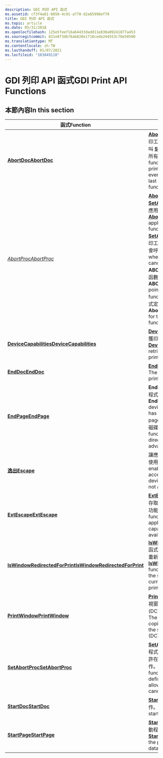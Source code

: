 ```yaml
---
description: GDI 列印 API 函式
ms.assetid: cf3f4a61-8858-4c91-a778-d2a65998ef70
title: GDI 列印 API 函式
ms.topic: article
ms.date: 05/31/2018
ms.openlocfilehash: 125e5feef16a64433dadd11e830a09241877a453
ms.sourcegitcommit: 831e8f3db78ab820e1710cede244553c70e50500
ms.translationtype: MT
ms.contentlocale: zh-TW
ms.lasthandoff: 01/07/2021
ms.locfileid: "103849110"
---
```

# <a name="gdi-print-api-functions"></a><span data-ttu-id="9cfa6-103">GDI 列印 API 函式</span><span class="sxs-lookup"><span data-stu-id="9cfa6-103">GDI Print API Functions</span></span>

## <a name="in-this-section"></a><span data-ttu-id="9cfa6-104">本節內容</span><span class="sxs-lookup"><span data-stu-id="9cfa6-104">In this section</span></span>



| <span data-ttu-id="9cfa6-105">函式</span><span class="sxs-lookup"><span data-stu-id="9cfa6-105">Function</span></span>                                                                    | <span data-ttu-id="9cfa6-106">描述</span><span class="sxs-lookup"><span data-stu-id="9cfa6-106">Description</span></span>                                                                                                                                                                                                                                                                                                                                                                    |
|-----------------------------------------------------------------------------|--------------------------------------------------------------------------------------------------------------------------------------------------------------------------------------------------------------------------------------------------------------------------------------------------------------------------------------------------------------------------------|
| [<span data-ttu-id="9cfa6-107">**AbortDoc**</span><span class="sxs-lookup"><span data-stu-id="9cfa6-107">**AbortDoc**</span></span>](/windows/desktop/api/Wingdi/nf-wingdi-abortdoc)<br/>                                     | <span data-ttu-id="9cfa6-108">[**AbortDoc**](/windows/desktop/api/wingdi/nf-wingdi-abortdoc)函式會停止目前的列印工作，並清除自從最後一次呼叫 [**StartDoc**](/windows/desktop/api/Wingdi/nf-wingdi-startdoca)函式之後所繪製的所有專案。</span><span class="sxs-lookup"><span data-stu-id="9cfa6-108">The [**AbortDoc**](/windows/desktop/api/wingdi/nf-wingdi-abortdoc) function stops the current print job and erases everything drawn since the last call to the [**StartDoc**](/windows/desktop/api/Wingdi/nf-wingdi-startdoca) function.</span></span><br/>                                                                                                                                                                                                 |
| [<span data-ttu-id="9cfa6-109">*AbortProc*</span><span class="sxs-lookup"><span data-stu-id="9cfa6-109">*AbortProc*</span></span>](/windows/desktop/api/Wingdi/nc-wingdi-abortproc)<br/>                                     | <span data-ttu-id="9cfa6-110">[**AbortProc**](/windows/desktop/api/wingdi/nc-wingdi-abortproc)函式是與 [**SetAbortProc**](/windows/desktop/api/Wingdi/nf-wingdi-setabortproc)函數搭配使用的應用程式定義回呼函數。</span><span class="sxs-lookup"><span data-stu-id="9cfa6-110">The [**AbortProc**](/windows/desktop/api/wingdi/nc-wingdi-abortproc) function is an application-defined callback function used with the [**SetAbortProc**](/windows/desktop/api/Wingdi/nf-wingdi-setabortproc) function.</span></span> <span data-ttu-id="9cfa6-111">當列印工作在幕後處理期間取消時，會呼叫此檔案。</span><span class="sxs-lookup"><span data-stu-id="9cfa6-111">It is called when a print job is to be canceled during spooling.</span></span> <span data-ttu-id="9cfa6-112">**ABORTPROC** 型別定義此回呼函數的指標。</span><span class="sxs-lookup"><span data-stu-id="9cfa6-112">The **ABORTPROC** type defines a pointer to this callback function.</span></span> <span data-ttu-id="9cfa6-113">**AbortProc** 是應用程式定義函數名稱的預留位置。</span><span class="sxs-lookup"><span data-stu-id="9cfa6-113">**AbortProc** is a placeholder for the application-defined function name.</span></span><br/> |
| [<span data-ttu-id="9cfa6-114">**DeviceCapabilities**</span><span class="sxs-lookup"><span data-stu-id="9cfa6-114">**DeviceCapabilities**</span></span>](/windows/desktop/api/WinGdi/nf-wingdi-devicecapabilitiesa)<br/>                 | <span data-ttu-id="9cfa6-115">[**DeviceCapabilities**](/windows/desktop/api/wingdi/nf-wingdi-devicecapabilitiesa)函式會捕獲印表機驅動程式的功能。</span><span class="sxs-lookup"><span data-stu-id="9cfa6-115">The [**DeviceCapabilities**](/windows/desktop/api/wingdi/nf-wingdi-devicecapabilitiesa) function retrieves the capabilities of a printer driver.</span></span><br/>                                                                                                                                                                                                                                                       |
| [<span data-ttu-id="9cfa6-116">**EndDoc**</span><span class="sxs-lookup"><span data-stu-id="9cfa6-116">**EndDoc**</span></span>](/windows/desktop/api/Wingdi/nf-wingdi-enddoc)<br/>                                         | <span data-ttu-id="9cfa6-117">[**EndDoc**](/windows/desktop/api/wingdi/nf-wingdi-enddoc)函式會結束列印工作。</span><span class="sxs-lookup"><span data-stu-id="9cfa6-117">The [**EndDoc**](/windows/desktop/api/wingdi/nf-wingdi-enddoc) function ends a print job.</span></span><br/>                                                                                                                                                                                                                                                                                                             |
| [<span data-ttu-id="9cfa6-118">**EndPage**</span><span class="sxs-lookup"><span data-stu-id="9cfa6-118">**EndPage**</span></span>](/windows/desktop/api/Wingdi/nf-wingdi-endpage)<br/>                                       | <span data-ttu-id="9cfa6-119">**EndPage** 函式會通知裝置應用程式已完成寫入頁面。</span><span class="sxs-lookup"><span data-stu-id="9cfa6-119">The **EndPage** function notifies the device that the application has finished writing to a page.</span></span> <span data-ttu-id="9cfa6-120">此函式通常用來指示設備磁碟機前進至新的頁面。</span><span class="sxs-lookup"><span data-stu-id="9cfa6-120">This function is typically used to direct the device driver to advance to a new page.</span></span><br/>                                                                                                                                                                             |
| [<span data-ttu-id="9cfa6-121">**逸出**</span><span class="sxs-lookup"><span data-stu-id="9cfa6-121">**Escape**</span></span>](/windows/desktop/api/Wingdi/nf-wingdi-escape)<br/>                                         | <span data-ttu-id="9cfa6-122">讓應用程式存取無法透過 GDI 使用的系統定義裝置功能。</span><span class="sxs-lookup"><span data-stu-id="9cfa6-122">enables an application to access the system-defined device capabilities that are not available through GDI.</span></span><br/>                                                                                                                                                                                                                                                         |
| [<span data-ttu-id="9cfa6-123">**ExtEscape**</span><span class="sxs-lookup"><span data-stu-id="9cfa6-123">**ExtEscape**</span></span>](/windows/desktop/api/Wingdi/nf-wingdi-extescape)<br/>                                   | <span data-ttu-id="9cfa6-124">[**ExtEscape**](/windows/desktop/api/wingdi/nf-wingdi-extescape)函式可讓應用程式存取無法透過 GDI 使用的裝置功能。</span><span class="sxs-lookup"><span data-stu-id="9cfa6-124">The [**ExtEscape**](/windows/desktop/api/wingdi/nf-wingdi-extescape) function enables an application to access device capabilities that are not available through GDI.</span></span><br/>                                                                                                                                                                                                                                |
| [<span data-ttu-id="9cfa6-125">**IsWindowRedirectedForPrint**</span><span class="sxs-lookup"><span data-stu-id="9cfa6-125">**IsWindowRedirectedForPrint**</span></span>](iswindowredirectedforprint.md)<br/> | <span data-ttu-id="9cfa6-126">[**IsWindowRedirectedForPrint**](iswindowredirectedforprint.md)函式會判斷指定的視窗目前是否重新導向以進行列印。</span><span class="sxs-lookup"><span data-stu-id="9cfa6-126">The [**IsWindowRedirectedForPrint**](iswindowredirectedforprint.md) function determines whether the specified window is currently redirected for printing.</span></span><br/>                                                                                                                                                                                                         |
| [<span data-ttu-id="9cfa6-127">**PrintWindow**</span><span class="sxs-lookup"><span data-stu-id="9cfa6-127">**PrintWindow**</span></span>](/windows/desktop/api/Winuser/nf-winuser-printwindow)<br/>                               | <span data-ttu-id="9cfa6-128">[**PrintWindow**](/windows/desktop/api/winuser/nf-winuser-printwindow)函式會將視覺化視窗複製到指定的裝置內容 (DC) ，通常是印表機 DC。</span><span class="sxs-lookup"><span data-stu-id="9cfa6-128">The [**PrintWindow**](/windows/desktop/api/winuser/nf-winuser-printwindow) function copies a visual window into the specified device context (DC), typically a printer DC.</span></span><br/>                                                                                                                                                                                                                              |
| [<span data-ttu-id="9cfa6-129">**SetAbortProc**</span><span class="sxs-lookup"><span data-stu-id="9cfa6-129">**SetAbortProc**</span></span>](/windows/desktop/api/Wingdi/nf-wingdi-setabortproc)<br/>                             | <span data-ttu-id="9cfa6-130">[**SetAbortProc**](/windows/desktop/api/wingdi/nf-wingdi-setabortproc)函式會設定應用程式定義的 abort 函式，以允許在幕後處理期間取消列印工作。</span><span class="sxs-lookup"><span data-stu-id="9cfa6-130">The [**SetAbortProc**](/windows/desktop/api/wingdi/nf-wingdi-setabortproc) function sets the application-defined abort function that allows a print job to be canceled during spooling.</span></span><br/>                                                                                                                                                                                                               |
| [<span data-ttu-id="9cfa6-131">**StartDoc**</span><span class="sxs-lookup"><span data-stu-id="9cfa6-131">**StartDoc**</span></span>](/windows/desktop/api/Wingdi/nf-wingdi-startdoca)<br/>                                     | <span data-ttu-id="9cfa6-132">[**StartDoc**](/windows/desktop/api/wingdi/nf-wingdi-startdoca)函式會啟動列印工作。</span><span class="sxs-lookup"><span data-stu-id="9cfa6-132">The [**StartDoc**](/windows/desktop/api/wingdi/nf-wingdi-startdoca) function starts a print job.</span></span><br/>                                                                                                                                                                                                                                                                                                       |
| [<span data-ttu-id="9cfa6-133">**StartPage**</span><span class="sxs-lookup"><span data-stu-id="9cfa6-133">**StartPage**</span></span>](/windows/desktop/api/Wingdi/nf-wingdi-startpage)<br/>                                   | <span data-ttu-id="9cfa6-134">[**StartPage**](/windows/desktop/api/wingdi/nf-wingdi-startpage)函數會準備印表機驅動程式來接受資料。</span><span class="sxs-lookup"><span data-stu-id="9cfa6-134">The [**StartPage**](/windows/desktop/api/wingdi/nf-wingdi-startpage) function prepares the printer driver to accept data.</span></span><br/>                                                                                                                                                                                                                                                                             |



 

 

